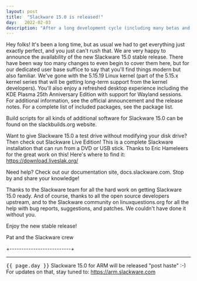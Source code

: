 ```yaml
---
layout: post
title:  "Slackware 15.0 is released!"
day:   2022-02-03
description: "After a long development cycle (including many betas and release candidates to get everything just exactly perfect) we're pleased to announce the availability of the new stable release."
---
```


Hey folks! It's been a long time, but as usual we had to get everything just exactly perfect, and you just can't rush that. We are very happy to announce the availability of the new Slackware 15.0 stable release. There have been way too many changes to even begin to cover them here, but for our dedicated user base suffice to say that you'll find things modern but also familiar. We've gone with the 5.15.19 Linux kernel (part of the 5.15.x kernel series that will be getting long-term support from the kernel developers). You'll also enjoy a refreshed desktop experience including the KDE Plasma 25th Anniversary Edition with support for Wayland sessions.
For additional information, see the official announcement and the release notes. For a complete list of included packages, see the package list.

Build scripts for all kinds of additional software for Slackware 15.0 can be found on the slackbuilds.org website.

Want to give Slackware 15.0 a test drive without modifying your disk drive? Then check out Slackware Live Edition! This is a complete Slackware installation that can run from a DVD or USB stick. Thanks to Eric Hameleers for the great work on this! Here's where to find it: https://download.liveslak.org/

Need help? Check out our documentation site, docs.slackware.com. Stop by and share your knowledge!

Thanks to the Slackware team for all the hard work on getting Slackware 15.0 ready. And of course, thanks to all the open source developers upstream, and to the Slackware community on linuxquestions.org for all the help with bug reports, suggestions, and patches. We couldn't have done it without you.

Enjoy the new stable release!

Pat and the Slackware crew

+--------------------------+



---

<kbd>{{ page.day }}</kbd> Slackware 15.0 for ARM will be released "post haste" :-) For updates on that, stay tuned to: https://arm.slackware.com